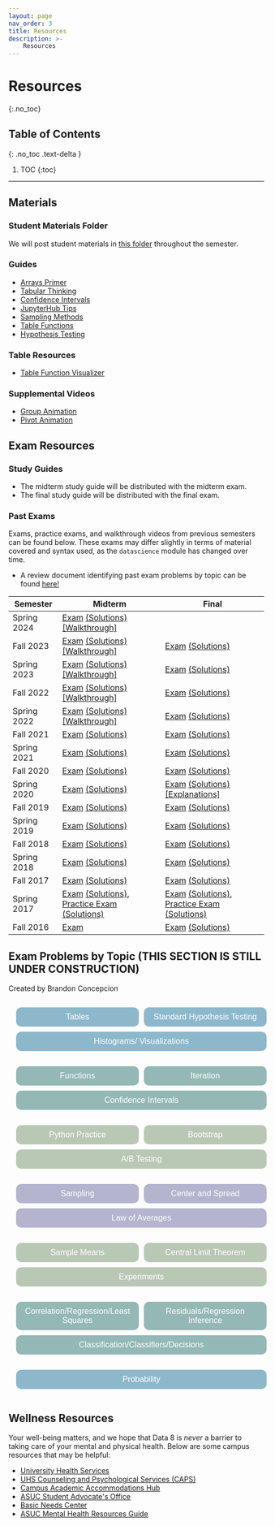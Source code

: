 ```yaml
---
layout: page
nav_order: 3
title: Resources
description: >-
    Resources
---
```


# Resources

{:.no_toc}

## Table of Contents
{: .no_toc .text-delta }

1. TOC
{:toc}

---

## Materials

### Student Materials Folder
We will post student materials in [this folder](https://drive.google.com/drive/folders/16o8duRO-J-EnnWiue1QJjyHW9BQFetDJ?usp=drive_link) throughout the semester.

### Guides
* [Arrays Primer](https://drive.google.com/file/d/1SzpKe_SnFf9_mkLyhETz5-AiaBJBYJDv/view?usp=sharing)
* [Tabular Thinking](https://drive.google.com/file/d/1D9PXUgDLXjFBXZoyGVSKpzk0nKQziDTP/view?usp=sharing)
* [Confidence Intervals](https://drive.google.com/file/d/1MTHu81FjF2SKps4a6x_N_sMWcFs2APx4/view?usp=sharing)
* [JupyterHub Tips](https://drive.google.com/file/d/1vA4x3RIwCq8jY4KvTRpqrnmASS7Se1Bn/view?usp=sharing)
* [Sampling Methods](https://drive.google.com/file/d/1k8uNN0Bg7J0BTgK-0Z5glDNtd_5FTJQl/view?usp=sharing)
* [Table Functions](https://drive.google.com/file/d/1j2hjhweJdGWW0EdvmjGHsXFUatXIZax4/view?usp=sharing)
* [Hypothesis Testing](https://drive.google.com/file/d/1s9e252XRIUYxNeI8dNG4D0f8B9iwEv6x/view?usp=sharing)

### Table Resources
* [Table Function Visualizer](https://www.data8.org/interactive_table_functions/)

### Supplemental Videos
* [Group Animation](https://youtu.be/HLoYTCUP0fc?si=J160YHimo01SVKl0)
* [Pivot Animation](https://youtu.be/4WzXo8eKLAg?si=dWrB6Vedh041wV-N)

## Exam Resources

### Study Guides
* The midterm study guide will be distributed with the midterm exam.
* The final study guide will be distributed with the final exam.

### Past Exams
Exams, practice exams, and walkthrough videos from previous semesters can be found below. These exams may differ slightly in terms of material covered and syntax used, as the `datascience` module has changed over time.
* A review document identifying past exam problems by topic can be found [here!](https://docs.google.com/document/d/1zed6Q9LAgUvCoazdGMOd5K0FpLcfZF-IMZMyGzTOFfk/edit?usp=sharing) 

| Semester | Midterm | Final |
| -- | -- | -- |
| Spring 2024 | [Exam](https://docs.google.com/viewer?url=https://github.com/data-8/archived-exams/raw/master/data8_sp24_midterm.pdf) [(Solutions)](https://docs.google.com/viewer?url=https://github.com/data-8/archived-exams/raw/master/data8-sp24-midterm-solutions.pdf) [[Walkthrough]](https://drive.google.com/drive/folders/1rkUU1top70Ut18ejsf3MfOI35z-TW0ex) | | 
| Fall 2023 | [Exam](https://drive.google.com/file/d/1Oc_4GGZE8aozXbAJYDeEwFs-pdArYMNY/view?usp=sharing) [(Solutions)](https://docs.google.com/viewer?url=https://github.com/data-8/archived-exams/raw/master/data8-fa23-midterm-sol.pdf) [[Walkthrough]](https://drive.google.com/drive/folders/1Mo50-BqxISJTU1jKV8LtfSiQc-9GRiTF?usp=share_link)| [Exam](https://docs.google.com/viewer?url=https://github.com/data-8/archived-exams/raw/master/data8-fa23-final.pdf) [(Solutions)](https://docs.google.com/viewer?url=https://github.com/data-8/archived-exams/raw/master/data8-fa23-final-sols.pdf) | 
| Spring 2023 | [Exam](https://docs.google.com/viewer?url=https://github.com/data-8/archived-exams/raw/master/data8-sp23-midterm.pdf) [(Solutions)](https://docs.google.com/viewer?url=https://github.com/data-8/archived-exams/raw/master/data8-sp23-midterm-solutions.pdf) [[Walkthrough]](https://drive.google.com/drive/u/1/folders/1Thm3volFpFWC1QkNsJyWOgIG5bwvE7sO)| [Exam](https://docs.google.com/viewer?url=https://github.com/data-8/archived-exams/raw/master/data8-sp23-final.pdf) [(Solutions)](https://docs.google.com/viewer?url=https://github.com/data-8/archived-exams/raw/master/data8-sp23-final-sol.pdf) |
| Fall 2022 | [Exam](https://docs.google.com/viewer?url=https://github.com/data-8/archived-exams/raw/master/data8-fa22-mt_printed.pdf) [(Solutions)](https://docs.google.com/viewer?url=https://github.com/data-8/archived-exams/raw/master/data8-fa22-mt_solution.pdf) [[Walkthrough]](https://drive.google.com/drive/folders/1Uk3HbQ17PlzItvoOKEGIJoMbLq-AFyHo?usp=sharing) | [Exam](https://drive.google.com/file/d/1lMEUafOXIJvWw0Fh_zo2XeE44EMAhC9m/view?usp=sharing) [(Solutions)](https://docs.google.com/viewer?url=https://github.com/data-8/archived-exams/raw/master/data8_fa22_final_sols.pdf) |
| Spring 2022 | [Exam](https://docs.google.com/viewer?url=https://github.com/data-8/archived-exams/raw/master/data8-sp22-midterm.pdf) [(Solutions)](https://docs.google.com/viewer?url=https://github.com/data-8/archived-exams/raw/master/data8-sp22-midterm-solution.pdf) [[Walkthrough]](https://drive.google.com/drive/folders/1kgOV6o5L4Wu6PBAC0GgJb9OrrI5D0PZq?usp=sharing) | [Exam](https://docs.google.com/viewer?url=https://github.com/data-8/archived-exams/raw/master/data8-sp22-final.pdf) [(Solutions)](https://docs.google.com/viewer?url=https://github.com/data-8/archived-exams/raw/master/data8-sp22-final-sols.pdf) |
| Fall 2021 | [Exam](https://docs.google.com/viewer?url=https://github.com/data-8/archived-exams/raw/master/data8-fa21-midterm.pdf) [(Solutions)](https://docs.google.com/viewer?url=https://github.com/data-8/archived-exams/raw/master/data8-fa21-midterm-solutions.pdf) | [Exam](https://docs.google.com/viewer?url=https://github.com/data-8/archived-exams/raw/master/data8-fa21-final.pdf) [(Solutions)](https://docs.google.com/viewer?url=https://github.com/data-8/archived-exams/raw/master/data8-fa21-final-solns.pdf) |
| Spring 2021 | [Exam](https://docs.google.com/viewer?url=https://github.com/data-8/archived-exams/raw/master/data8-sp21-midterm.pdf) [(Solutions)](https://docs.google.com/viewer?url=https://github.com/data-8/archived-exams/raw/master/data8-sp21-midterm-solutions.pdf) | [Exam](https://docs.google.com/viewer?url=https://github.com/data-8/archived-exams/raw/master/data8-sp21-final.pdf) [(Solutions)](https://docs.google.com/viewer?url=https://github.com/data-8/archived-exams/raw/master/data8-sp21-final-sols.pdf) |
| Fall 2020 | [Exam](https://docs.google.com/viewer?url=https://github.com/data-8/archived-exams/raw/master/data8-fa20-midterm.pdf) [(Solutions)](https://docs.google.com/viewer?url=https://github.com/data-8/archived-exams/raw/master/data8-fa20-midterm-solution.pdf) | [Exam](https://docs.google.com/viewer?url=https://github.com/data-8/archived-exams/raw/master/data8-fa20-final.pdf) [(Solutions)](https://docs.google.com/viewer?url=https://github.com/data-8/archived-exams/raw/master/data8-fa20-final-solns.pdf) |
| Spring 2020 | [Exam](https://docs.google.com/viewer?url=https://github.com/data-8/archived-exams/raw/master/data8-sp20-midterm.pdf) [(Solutions)](https://docs.google.com/viewer?url=https://github.com/data-8/archived-exams/raw/master/data8-sp20-midterm-sols.pdf) | [Exam](https://docs.google.com/viewer?url=https://github.com/data-8/archived-exams/raw/master/data8-sp20-final.pdf) [(Solutions)](https://docs.google.com/viewer?url=https://github.com/data-8/archived-exams/raw/master/data8-sp20-final-sols.pdf) [[Explanations]](https://docs.google.com/document/d/1WqgRDDwyL98Y4WROVURR2-EWjmTXJTPczpT662XIkk4/edit?usp=sharing) |
| Fall 2019 | [Exam](https://docs.google.com/viewer?url=https://github.com/data-8/archived-exams/raw/master/data8-fa19-midterm.pdf) [(Solutions)](https://docs.google.com/viewer?url=https://github.com/data-8/archived-exams/raw/master/data8-fa19-midterm-solutions.pdf) | [Exam](https://docs.google.com/viewer?url=https://github.com/data-8/archived-exams/raw/master/data8-fa19-final.pdf) [(Solutions)](https://docs.google.com/viewer?url=https://github.com/data-8/archived-exams/raw/master/data8-fa19-final-solution.pdf) |
| Spring 2019 | [Exam](https://docs.google.com/viewer?url=https://github.com/data-8/archived-exams/raw/master/data8-sp19-midterm.pdf) [(Solutions)](https://docs.google.com/viewer?url=https://github.com/data-8/archived-exams/raw/master/data8-sp19-midterm-sols.pdf) | [Exam](https://docs.google.com/viewer?url=https://github.com/data-8/archived-exams/raw/master/data8-sp19-final.pdf) [(Solutions)](https://docs.google.com/viewer?url=https://github.com/data-8/archived-exams/raw/master/data8-sp19-final-sol.pdf) |
| Fall 2018 | [Exam](https://docs.google.com/viewer?url=https://github.com/data-8/archived-exams/raw/master/data8-fa18-midterm.pdf) [(Solutions)](https://docs.google.com/viewer?url=https://github.com/data-8/archived-exams/raw/master/data8-fa18-midterm-sols.pdf) | [Exam](https://docs.google.com/viewer?url=https://github.com/data-8/archived-exams/raw/master/data8-fa18-final.pdf) [(Solutions)](https://docs.google.com/viewer?url=https://github.com/data-8/archived-exams/raw/master/data8-fa18-final-solution.pdf)|
| Spring 2018 | [Exam](https://docs.google.com/viewer?url=https://github.com/data-8/archived-exams/raw/master/data8-sp18-midterm.pdf) [(Solutions)](https://docs.google.com/viewer?url=https://github.com/data-8/archived-exams/raw/master/data8-sp18-midterm-sols.pdf) | [Exam](https://docs.google.com/viewer?url=https://github.com/data-8/archived-exams/raw/master/data8-sp18-final.pdf) [(Solutions)](https://docs.google.com/viewer?url=https://github.com/data-8/archived-exams/raw/master/data8-sp18-final-sols.pdf) |
| Fall 2017 | [Exam](https://docs.google.com/viewer?url=https://github.com/data-8/archived-exams/raw/master/data8-fa17-midterm.pdf) [(Solutions)](https://docs.google.com/viewer?url=https://github.com/data-8/archived-exams/raw/master/data8-fa17-midterm-solution.pdf) | [Exam](https://docs.google.com/viewer?url=https://github.com/data-8/archived-exams/raw/master/data8-fa17-final.pdf) [(Solutions)](https://docs.google.com/viewer?url=https://github.com/data-8/archived-exams/raw/master/data8-fa17-final-sols.pdf) |
| Spring 2017 | [Exam](https://docs.google.com/viewer?url=https://github.com/data-8/archived-exams/raw/master/data8-sp17-midterm.pdf) [(Solutions)](https://docs.google.com/viewer?url=https://github.com/data-8/archived-exams/raw/master/data8-sp17-midterm-solution.pdf), [Practice Exam](https://docs.google.com/viewer?url=https://github.com/data-8/archived-exams/raw/master/data8-sp17-practice.pdf) [(Solutions)](https://docs.google.com/viewer?url=https://github.com/data-8/archived-exams/raw/master/data8-sp17-practice-solution.pdf) | [Exam](https://docs.google.com/viewer?url=https://github.com/data-8/archived-exams/raw/master/data8-sp17-final.pdf) [(Solutions)](https://docs.google.com/viewer?url=https://github.com/data-8/archived-exams/raw/master/data8-sp17-final-solution.pdf), [Practice Exam](https://docs.google.com/viewer?url=https://github.com/data-8/archived-exams/raw/master/data8-sp17-practice-final.pdf) [(Solutions)](https://docs.google.com/viewer?url=https://github.com/data-8/archived-exams/raw/master/data8-sp17-practice-final-solution.pdf) |
| Fall 2016 |  [Exam](https://docs.google.com/viewer?url=https://github.com/data-8/archived-exams/raw/master/data8-fa16-midterm.pdf) | [Exam](https://docs.google.com/viewer?url=https://github.com/data-8/archived-exams/raw/master/data8-fa16-final.pdf) [(Solutions)](https://docs.google.com/viewer?url=https://github.com/data-8/archived-exams/raw/master/data8-fa16-final-sols.pdf) |

## Exam Problems by Topic (THIS SECTION IS STILL UNDER CONSTRUCTION)
Created by Brandon Concepcion

<script>
function toggleVisibility(id) {
  var element = document.getElementById(id);
  var currentDisplay = window.getComputedStyle(element).display;
  if (currentDisplay === 'block') {
    element.style.display = 'none';
  } else {
    element.style.display = 'block';
  }
}
</script>

<style>
    #dropdownContainer {
    display: flex;
    flex-direction: row; /* Ensure items are laid out in a row */
    flex-wrap: wrap; /* Allow items to wrap onto the next line if space runs out */
    justify-content: space-between; /* Distribute space between items evenly */
    align-items: stretch; /* Stretch items to fill the container vertically */
    width: 100%; /* Ensure the container takes full width */
    padding: 10px; /* Optional: Adds some space inside the container */
}

.dropdownWrapper {
    flex: 1 1 20%; /* Flex grow, shrink, and basis set for responsive sizing */
    min-width: 180px; /* Minimum width to maintain readability and appearance */
    margin: 5px; /* Spacing between buttons */
}

.dropdown button {
    width: 100%; /* Ensure the button stretches to the full width of its container */
    padding: 10px; /* Adjust padding to control the button's inner spacing */
    font-size: 16px;
    color: white;
    background-color: #8db8cc;
    border: none;
    cursor: pointer;
    height: 100%; /* Make the button fill its container vertically */
    border-radius: 10px; /* Adds slightly rounded corners */
}

.dropdownContent {
    display: none; /* Keep content hidden by default */
    background-color: #f4f4f4;
    padding: 5px;
    box-shadow: 0 4px 8px rgba(0,0,0,0.1); /* Optional: Adds shadow for better visibility */
    z-index: 1; /* Ensures dropdown content lays on top of other content if expanded */
}
</style>

<div id="dropdownContainer">
    <div class="dropdownWrapper">
        <div class="dropdown" id="Tablesdropdown">
            <button onclick="toggleVisibility('tableContent')">Tables</button>
            <div id="tableContent" class="dropdownContent">
                <ul>
                  <li>Spring 2022 Final Q2</li>
                  <li>Spring 2022 Midterm Q1</li>
                  <li>Spring 2022 Midterm Q2b</li>
                  <li>Fall 2021 Final Q12</li>
                  <li>Fall 2021 Final Q2</li>
                  <li>Fall 2021 Midterm Q1</li>
                  <li>Fall 2021 Midterm Q2</li>
                  <li>Spring 2021 Final Q1</li>
                  <li>Spring 2021 Midterm Q1</li>
                  <li>Fall 2020 Final Q1</li>
                  <li>Fall 2020 Midterm Q5</li>
                  <li>Spring 2020 Midterm Q2 (e - f)</li>
                  <li>Spring 2020 Midterm Q3(e - f, i, j)</li>
                  <li>Fall 2019 Midterm Q2e</li>
                  <li>Fall 2019 Midterm Q4</li>
                  <li>Spring 2019 Final Q3, 7</li>
                  <li>Spring 2019 Midterm Q3</li>
                  <li>Fall 2018 Final Q2 (a - f)</li>
                  <li>Spring 2018 Final Q5</li>
                  <li>Spring 2018 Midterm Q1</li>
                  <li>Fall 2017 Final Q1</li>
                  <li>Spring 2017 Final Q1</li>
                  <li>Spring 2017 Practice Final Q1</li>
                  <li>Spring 2017 Midterm Q1</li>
                  <li>Summer 2017 Midterm Q1</li>
                  <li>Fall 2016 Final Q9</li>
              </ul>
            </div>
        </div>
    </div>
    <div class="dropdownWrapper" id="hypothesistestingdropdown">
        <div class = "dropdown">
            <button onclick="toggleVisibility('htestingContent')">Standard Hypothesis Testing</button>
            <div id="htestingContent" class="dropdownContent">
                <ul>
                  <li>Spring 2022 Final Q6e</li>
                  <li>Spring 2022 Final Q1k</li>
                  <li>Spring 2022 Midterm Q4</li>
                  <li>Fall 2021 Final Q6</li>
                  <li>Fall 2021 Midterm Q6</li>
                  <li>Spring 2021 Final Q6b</li>
                  <li>Spring 2021 Midterm Q5</li>
                  <li>Fall 2020 Final Q7a-c</li>
                  <li>Fall 2020 Midterm Q7</li>
                  <li>Spring 2020 Midterm Q4a-c</li>
                  <li>Spring 2020 Midterm Q3k</li>
                  <li>Fall 2019 Midterm Q6</li>
                  <li>Fall 2019 Midterm Q3e-g,h,i</li>
                  <li>Spring 2019 Final Q5</li>
                  <li>Spring 2019 Midterm Q6</li>
                  <li>Spring 2019 Midterm Q2a</li>
                  <li>Fall 2018 Final Q4 f-h</li>
                  <li>Fall 2018 Final Q3</li>
                  <li>Fall 2018 Midterm Q3</li>
                  <li>Spring 2018 Final Q8</li>
                  <li>Spring 2018 Midterm Q5b-d</li>
                  <li>Spring 2018 Midterm Q4</li>
                  <li>Fall 2017 Final Q3</li>
                  <li>Spring 2017 Practice Final Q4</li>
                  <li>Spring 2017 Final Q2</li>
                  <li>Spring 2017 Midterm Q4</li>
                  <li>Summer 2017 Midterm Q4</li>
                  <li>Fall 2016 Final Q15</li>
                  <li>Fall 2016 Final Q13</li>
                  <li>Fall 2016 Final Q4</li>
                </ul>
            </div>
        </div>
    </div>  
    <div class="dropdownWrapper" id="histdropdown">
        <div class = "dropdown">
            <button onclick="toggleVisibility('histContent')">Histograms/ Visualizations</button>
            <div id="histContent" class="dropdownContent">
                <ul>
                    <li>Spring 2022 Final Q7a,b</li>
                    <li>Spring 2022 Final Q3h</li>
                    <li>Spring 2022 Midterm Q2</li>
                    <li>Spring 2022 Midterm Q1e</li>
                    <li>Fall 2021 Final Q3</li>
                    <li>Fall 2021 Midterm Q9</li>
                    <li>Fall 2021 Midterm Q6b</li>
                    <li>Fall 2021 Midterm Q5</li>
                    <li>Spring 2021 Final Q7a-c</li>
                    <li>Spring 2021 Midterm Q7</li>
                    <li>Spring 2021 Midterm Q6</li>
                    <li>Fall 2020 Final Q5b</li>
                    <li>Fall 2020 Final Q4g</li>
                    <li>Fall 2020 Midterm Q3</li>
                    <li>Fall 2020 Midterm Q2</li>
                    <li>Spring 2020 Midterm Q3a-d</li>
                    <li>Spring 2020 Midterm Q2a-d</li>
                    <li>Fall 2019 Midterm Q5</li>
                    <li>Fall 2019 Midterm Q2a-d</li>
                    <li>Spring 2019 Midterm Q6e</li>
                    <li>Spring 2019 Midterm Q4</li>
                    <li>Spring 2019 Midterm Q2b</li>
                    <li>Fall 2018 Midterm Q1</li>
                    <li>Spring 2018 Midterm Q6</li>
                    <li>Spring 2017 Practice Final Q2</li>
                    <li>Spring 2017 Midterm Q2</li>
                    <li>Summer 2017 Midterm Q3</li>
                    <li>Fall 2016 Final Q14</li>
                    <li>Fall 2016 Final Q11</li>
                    <li>Fall 2016 Final Q10</li>
                    <li>Fall 2016 Final Q8</li>
                    <li>Fall 2016 Final Q6</li>
                    <li>Fall 2016 Final Q2</li>
                </ul>
            </div>
        </div>
    </div>
</div>
<div id="dropdownContainer">
     <div class="dropdownWrapper">
    <div class="dropdown" id="functionsdropdown">
      <button onclick="toggleVisibility('functionsContent')" style="background-color: #93b8b6;">Functions</button>
      <div id="functionsContent" class="dropdownContent">
       <ul>
              <li>Spring 2022 Final Q7h</li>
              <li>Spring 2022 Final Q6d</li>
              <li>Fall 2021 Final Q6a,f</li>
              <li>Fall 2021 Final Q2d</li>
              <li>Fall 2021 Final Q1</li>
              <li>Fall 2021 Midterm Q8a</li>
              <li>Fall 2021 Midterm Q4h,i</li>
              <li>Fall 2020 Final Q5a</li>
              <li>Spring 2020 Midterm Q3g-h</li>
              <li>Spring 2019 Midterm Q4d</li>
              <li>Fall 2018 Midterm Q2g</li>
          </ul>
      </div>
    </div>
  </div>
    <div class="dropdownWrapper" id="iterationdropdown">
        <div class = "dropdown">
            <button onclick="toggleVisibility('iterationContent')" style="background-color: #93b8b6;">Iteration</button>
            <div id="iterationContent" class="dropdownContent">
                <ul>
                    <li>Fall 2021 Midterm Q8b</li>
                    <li>Fall 2020 Midterm Q4 (f, g)</li>
                    <li>Fall 2019 Midterm Q3g</li>
                    <li>Spring 2019 Midterm Q6d</li>
                    <li>Spring 2019 Midterm Q2c</li>
                    <li>Fall 2018 Midterm Q3d</li>
                    <li>Spring 2018 Midterm Q2</li>
                    <li>Spring 2017 Midterm Q3b</li>
                </ul>
            </div>
        </div>
    </div>
    <div class="dropdownWrapper" id="confidencedropdown">
        <div class = "dropdown">
            <button onclick="toggleVisibility('confidenceContent')" style="background-color: #93b8b6;">Confidence Intervals</button>
            <div id="confidenceContent" class="dropdownContent">
                <ul>
                  <li>Spring 2022 Final Q3a-g</li>
                  <li>Spring 2022 Final Q1f</li>
                  <li>Fall 2021 Final Q10</li>
                  <li>Fall 2021 Final Q9</li>
                  <li>Fall 2021 Final Q5b</li>
                  <li>Spring 2021 Final Q5d,e</li>
                  <li>Spring 2021 Final Q3d-h</li>
                  <li>Fall 2020 Final Q6</li>
                  <li>Spring 2018 Final Q6</li>
                  <li>Spring 2018 Final Q1</li>
                </ul>
            </div>
        </div>
    </div>
</div>




<div id="dropdownContainer">
   <div class="dropdownWrapper">
    <div class="dropdown" id="pythonpracticedropdown">
      <button onclick="toggleVisibility('pythonPracticeContent')" style="background-color: #b9c8b5;">Python Practice</button>
      <div id="pythonPracticeContent" class="dropdownContent">
        <ul>
            <li><a href="https://docs.google.com/viewer?url=https://github.com/data-8/archived-exams/raw/master/data8-sp21-midterm.pdf#page=4">Spring 2021 Midterm Q2</a></li>
            <li>Fall 2020 Midterm Q4 (a-e)</li>
            <li>Fall 2019 Midterm Q1</li>
            <li>Spring 2019 Final Q1</li>
            <li>Spring 2019 Midterm Q1</li>
            <li>Spring 2019 Midterm Q4 (f-g)</li>
            <li>Fall 2018 Midterm Q4 (e-g)</li>
         </ul>
      </div>
    </div>
  </div>
    <div class="dropdownWrapper" id="bootstrapdropdown">
        <div class = "dropdown">
            <button onclick="toggleVisibility('bootstrapContent')" style="background-color: #b9c8b5;">Bootstrap</button>
            <div id="bootstrapContent" class="dropdownContent">
                <ul>
                  <li>Spring 2022 Final Q6c</li>
                  <li>Fall 2021 Final Q10</li>
                  <li>Fall 2021 Final Q5a</li>
                  <li>Fall 2020 Final Q7d-f</li>
                  <li>Fall 2020 Final Qh</li>
                  <li>Fall 2018 Final Q5</li>
                  <li>Fall 2018 Final Q3</li>
                  <li>Fall 2016 Final Q16</li>
                  <li>Fall 2016 Final Q12</li>
                  <li>Fall 2016 Final Q7</li>
                </ul>
            </div>
        </div>
    </div>
    <div class="dropdownWrapper" id="ABtestingdropdown">
        <div class = "dropdown">
            <button onclick="toggleVisibility('ABContent')" style="background-color: #b9c8b5;">A/B Testing</button>
            <div id="ABContent" class="dropdownContent">
                <ul>
                  <li>Spring 2021 Final Q6a</li>
                  <li>Fall 2021 Midterm Q7</li>
                  <li>Fall 2021 Midterm Q5</li>
                  <li>Spring 2021 Midterm Q3</li>
                  <li>Fall 2020 Midterm Q8</li>
                  <li>Spring 2020 Midterm Q4d,e</li>
                  <li>Fall 2018 Final Q6</li>
                  <li>Spring 2018 Final Q11</li>
                  <li>Spring 2019 Midterm Q7</li>
                </ul>
            </div>
        </div>
    </div>
</div>


<div id="dropdownContainer">
    <div class="dropdownWrapper" id="samplingdropdown">
        <div class = "dropdown">
            <button onclick="toggleVisibility('samplingContent')" style="background-color: #b4b4cf ;">Sampling</button>
            <div id="samplingContent" class="dropdownContent">
                <ul>
                    <li>Spring 2017 Practice Final Q5</li>
                    <li>Spring 2017 Final Q3</li>
                    <li>Fall 2017 Final Q2, 5 - 7</li>
                    <li>Fall 2021 Midterm Q8c,d</li>
                </ul>
            </div>
        </div>
    </div>
    <div class="dropdownWrapper" id="centerspread">
        <div class = "dropdown">
            <button onclick="toggleVisibility('centerContent')" style="background-color: #b4b4cf;">Center and Spread</button>
            <div id="centerContent" class="dropdownContent">
                <ul>
                  <li>Spring 2022 Final Q1i,j</li>
                  <li>Spring 2021 Final Q5f</li>
                  <li>Spring 2018 Final Q2</li>
                </ul>
            </div>
        </div>
    </div>
    <div class="dropdownWrapper" id="averagesdropdown">
        <div class = "dropdown">
            <button onclick="toggleVisibility('averagesContent')" style="background-color: #b4b4cf;">Law of Averages</button>
            <div id="averagesContent" class="dropdownContent">
                <ul>
                  <li>Fall 2021 Midterm Q1</li>
                  <li>Fall 2018 Midterm Q3f</li>
                  <li>Spring 2018 Midterm Q5a</li>
                  <li>Spring 2017 Midterm Q3c</li>
                </ul>
            </div>
        </div>
    </div>
</div>

<div id="dropdownContainer">
    <div class="dropdownWrapper" id="samplemeansdropdown">
        <div class = "dropdown">
            <button onclick="toggleVisibility('samplemeansContent')" style="background-color: #b9c8b5;">Sample Means</button>
            <div id="samplemeansContent" class="dropdownContent">
               <ul>
                  <li>Spring 2022 Final Q3b-c,f</li>
                  <li>Fall 2021 Final Q5b</li>
                  <li>Spring 2021 Final Q5a-d</li>
                  <li>Fall 2020 Final Q6c-e</li>
                </ul>
            </div>
        </div>
    </div>
    <div class="dropdownWrapper" id="cltdropdown">
        <div class = "dropdown">
            <button onclick="toggleVisibility('cltContent')" style="background-color: #b9c8b5;">Central Limit Theorem</button>
            <div id="cltContent" class="dropdownContent">
                <ul>
                  <li>Spring 2022 Final Q1i,j</li>
                  <li>Spring 2021 Final Q5f</li>
                  <li>Spring 2018 Final Q2</li>
                </ul>
            </div>
        </div>
    </div>
    <div class="dropdownWrapper" id="experimentsdropdown">
        <div class = "dropdown">
            <button onclick="toggleVisibility('experimentsContent')" style="background-color: #b9c8b5;">Experiments</button>
            <div id="experimentsContent" class="dropdownContent">
                <ul>
                  <li>Fall 2020 Midterm Q1</li>
                  <li>Spring 2018 Final Q3</li>
                  <li>Summer 2017 Midterm Q2</li>
                </ul>
            </div>
        </div>
    </div>
</div>

<div id="dropdownContainer">
    <div class="dropdownWrapper" id="correlationdropdown">
        <div class = "dropdown">
            <button onclick="toggleVisibility('corrContent')" style="background-color:#93b8b6;">Correlation/Regression/Least Squares</button>
            <div id="corrContent" class="dropdownContent">
               <ul>
                  <li>Spring 2022 Final Q1a,f,g,n</li>
                  <li>Spring 2022 Final Q6a-d</li>
                  <li>Fall 2021 Final Q7</li>
                  <li>Spring 2021 Final Q4a-c</li>
                  <li>Fall 2020 Final Q5c,d</li>
                  <li>Fall 2018 Final Q2</li>
                  <li>Fall 2017 Final Q10</li>
                  <li>Spring 2017 Practice Final Q3a-c</li>
                  <li>Spring 2017 Final Q4</li>
               </ul>
            </div>
        </div>
    </div>
    <div class="dropdownWrapper" id="resdropdown">
        <div class = "dropdown">
            <button onclick="toggleVisibility('resContent')" style="background-color:#93b8b6;">Residuals/Regression Inference</button>
            <div id="resContent" class="dropdownContent">
                <ul>
                  <li>Spring 2022 Final Q1e</li>
                  <li>Spring 2022 Final Q1m</li>
                  <li>Spring 2022 Final Q3h</li>
                  <li>Spring 2021 Final Q4d-g</li>
                  <li>Spring 2021 Final Q5g</li>
                  <li>Fall 2021 Final Q8</li>
                  <li>Fall 2020 Final Q5e-i</li>
                  <li>Spring 2019 Final Q7, 9</li>
                  <li>Fall 2018 Final Q7</li>
                  <li>Spring 2018 Final Q4, 7</li>
                  <li>Fall 2016 Final Q3</li>
                </ul>
            </div>
        </div>
    </div>
    <div class="dropdownWrapper" id="classifierdropdown">
        <div class = "dropdown">
            <button onclick="toggleVisibility('classContent')" style="background-color:#93b8b6;">Classification/Classifiers/Decisions</button>
            <div id="classContent" class="dropdownContent">
                <ul>
                  <li>Spring 2022 Final Q1b-d</li>
                  <li>Spring 2022 Final Q7c-h</li>
                  <li>Fall 2021 Final Q13</li>
                  <li>Spring 2021 Final Q7d-f</li>
                  <li>Fall 2020 Final Q4a-f</li>
                  <li>Fall 2020 Final Q8</li>
                  <li>Spring 2019 Final Q4</li>
                  <li>Fall 2018 Final Q1</li>
                  <li>Spring 2018 Final Q9, 10</li>
                  <li>Fall 2017 Final Q9</li>
                  <li>Spring 2017 Final Q5</li>
                  <li>Spring 2017 Practice Final Q6</li>
                  <li>Fall 2016 Final Q5</li>
                  <li>Fall 2016 Final Q1</li>
                </ul>
            </div>
        </div>
    </div>
</div>
<div id="dropdownContainer">
    <div class="dropdownWrapper" id="probdropdown">
        <div class = "dropdown">
            <button onclick="toggleVisibility('probContent')">Probability</button>
            <div id="probContent" class="dropdownContent">
               <ul>
                  <li>Spring 2022 Final Q5</li>
                  <li>Spring 2022 Final Q4</li>
                  <li>Spring 2022 Final Q1l</li>
                  <li>Spring 2022 Midterm Q4c</li>
                  <li>Spring 2022 Midterm Q3</li>
                  <li>Fall 2021 Final Q11</li>
                  <li>Fall 2021 Midterm Q3</li>
                  <li>Spring 2021 Final Q3</li>
                  <li>Spring 2021 Final Q2</li>
                  <li>Spring 2021 Midterm Q4</li>
                  <li>Fall 2020 Final Q3</li>
                  <li>Fall 2020 Final Q2</li>
                  <li>Fall 2020 Midterm Q6</li>
                  <li>Spring 2020 Midterm Q1</li>
                  <li>Spring 2019 Final Q2, 6</li>
                  <li>Spring 2019 Midterm Q5</li>
                  <li>Fall 2018 Final Q4</li>
                  <li>Fall 2018 Midterm Q4</li>
                  <li>Fall 2017 Final Q8</li>
                  <li>Spring 2018 Midterm Q3</li>
                  <li>Spring 2017 Midterm Q3a</li>
                  <li>Summer 2017 Midterm Q2</li>
                  <li>Fall 2019 Midterm Q3a-d</li>
               </ul>
            </div>
        </div>
    </div>
</div>

## Wellness Resources

Your well-being matters, and we hope that Data 8 is _never_ a barrier to taking care of your mental and physical health. Below are some campus resources that may be helpful:

* [University Health Services](https://uhs.berkeley.edu/)
* [UHS Counseling and Psychological Services (CAPS)](https://uhs.berkeley.edu/caps)
* [Campus Academic Accommodations Hub](https://evcp.berkeley.edu/programs-resources/academic-accommodations-hub)
* [ASUC Student Advocate's Office](https://advocate.berkeley.edu/)
* [Basic Needs Center](https://basicneeds.berkeley.edu/)
* [ASUC Mental Health Resources Guide](https://asuc.org/wp-content/uploads/2018/02/Mental-Health-Resources.pdf)

<script src="../assets/darkmode.js"></script>
<script>
  window.addEventListener("DOMContentLoaded", (event) => {
    onLoad();
});
</script>
